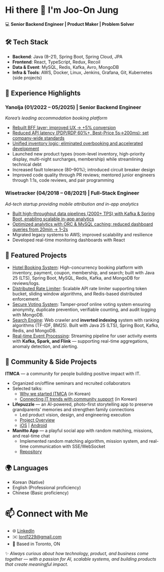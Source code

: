 # Hi there 👋 I'm Joo-On Jung

💻 **Senior Backend Engineer | Product Maker | Problem Solver**

## 🛠️ Tech Stack

- **Backend**: Java (8–21), Spring Boot, Spring Cloud, JPA
- **Frontend**: React, TypeScript, Redux, Recoil
- **Data & Event**: MySQL, Redis, Kafka, Avro, MongoDB
- **Infra & Tools**: AWS, Docker, Linux, Jenkins, Grafana, Git, Kubernetes (side projects)


## 💼 Experience Highlights

### Yanolja (01/2022 – 05/2025) | Senior Backend Engineer
*Korea’s leading accommodation booking platform*

- [Rebuilt BFF layer; improved UX → +5% conversion](/projects/yanolja-bff-rebuild.md)
- [Reduced API latency (PDP/RDP 60%+, Best-Price 5s→200ms); set company-wide standards](/projects/yanolja-api-latency-improvement.md)
- [Unified inventory logic; eliminated overbooking and accelerated development](/projects/yanolja-unified-inventory-logic.md)
- Launched new product types (room-level inventory, high-priority display, multi-night surcharges, membership) while streamlining technical debt
- Increased fault tolerance (80–90%); introduced circuit breaker design
- Improved code quality through PR reviews; mentored junior engineers through 1:1s, code reviews, and pair programming

### Wisetracker (04/2018 – 08/2021) | Full-Stack Engineer
*Ad-tech startup providing mobile attribution and in-app analytics*

- [Built high-throughput data pipelines (2000+ TPS) with Kafka & Spring Boot, enabling scalable in-app analytics](/projects/wisetracker-data-pipeline.md)
- [Optimized analytics with ORC & MySQL caching; reduced dashboard queries from 20min → 1–2s](/projects/wisetracker-orc-optimization.md)
- Migrated legacy systems to AWS; improved scalability and resilience
- Developed real-time monitoring dashboards with React

## 🚀 Featured Projects

- [Hotel Booking System](https://github.com/joo-on/hotel-booking-system): High-concurrency booking platform with inventory, payment, coupon, membership, and search; built with Java 25 (LTS), Spring Boot, MySQL, Redis, Kafka, and MongoDB for reviews/logs.
- [Distributed Rate Limiter](https://github.com/joo-on/distributed-rate-limiter): Scalable API rate limiter supporting token bucket, sliding window algorithms, and Redis-based distributed enforcement.
- [Secure Voting System](https://github.com/joo-on/secure-voting-system): Tamper-proof online voting system ensuring anonymity, duplicate prevention, verifiable counting, and audit logging with MongoDB.
- [Search Engine](https://github.com/joo-on/search-engine): Web crawler and **inverted indexing** system with ranking algorithms (TF-IDF, BM25). Built with Java 25 (LTS), Spring Boot, Kafka, Redis, and MongoDB.
- [Real-time Event Processing](https://github.com/joo-on/real-time-event-processing): Streaming pipeline for user activity events with **Kafka, Spark, and Flink** — supporting real-time aggregations, anomaly detection, and alerting.

## 🤝 Community & Side Projects
**ITMCA** — a community for people building positive impact with IT.
- Organized on/offline seminars and recruited collaborators
- Selected talks:
  - [Why we started ITMCA](https://www.youtube.com/watch?v=iiPNgI2GuYI) (in Korean)
  - [Connecting IT trends with community support](https://www.youtube.com/watch?v=cp2OQKLOEGE) (in Korean)
- **Lifepuzzle** — an AI-powered, photo-first storytelling app to preserve grandparents’ memories and strengthen family connections
  - Led product vision, design, and engineering execution
  - [Project Overview](/projects/lifepuzzle-overview.md)
  - [iOS](https://apps.apple.com/kr/app/%EC%9D%B8%EC%83%9D%ED%8D%BC%EC%A6%90/id6443452557) | [Android](https://play.google.com/store/apps/details?id=io.itmca.lifepuzzle)
- **Manitto App** — a playful social app with random matching, missions, and real-time chat
  - Implemented random matching algorithm, mission system, and real-time communication with SSE/WebSocket
  - [Repository](https://github.com/joo-on/manitto-app)

## 🌍 Languages

- Korean (Native)
- English (Professional proficiency)
- Chinese (Basic proficiency)


# 📫 Connect with Me

- 🌐 [LinkedIn](https://www.linkedin.com/in/joo-on-jung)
- ✉️ lord1229@gmail.com
- 📍 Based in Toronto, ON


✨ *Always curious about how technology, product, and business come together — with a passion for AI, scalable systems, and building products that create meaningful impact.*